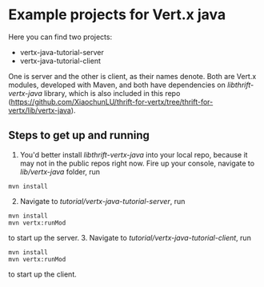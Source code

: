 # Example projects for Vert.x java

Here you can find two projects:
- vertx-java-tutorial-server
- vertx-java-tutorial-client

One is server and the other is client, as their names denote. Both are Vert.x modules, developed with Maven, and both have dependencies on _libthrift-vertx-java_ library, which is also included in this repo (https://github.com/XiaochunLU/thrift-for-vertx/tree/thrift-for-vertx/lib/vertx-java).

## Steps to get up and running
1. You'd better install _libthrift-vertx-java_ into your local repo, because it may not in the public repos right now. Fire up your console, navigate to _lib/vertx-java_ folder, run
```
mvn install
```
2. Navigate to _tutorial/vertx-java-tutorial-server_, run
```
mvn install
mvn vertx:runMod
```
   to start up the server.
3. Navigate to _tutorial/vertx-java-tutorial-client_, run
```
mvn install
mvn vertx:runMod
```
   to start up the client.